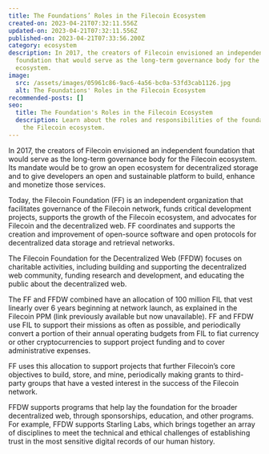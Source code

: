 ```yaml
---
title: The Foundations’ Roles in the Filecoin Ecosystem
created-on: 2023-04-21T07:32:11.556Z
updated-on: 2023-04-21T07:32:11.556Z
published-on: 2023-04-21T07:33:56.200Z
category: ecosystem
description: In 2017, the creators of Filecoin envisioned an independent
  foundation that would serve as the long-term governance body for the Filecoin
  ecosystem.
image:
  src: /assets/images/05961c86-9ac6-4a56-bc0a-53fd3cab1126.jpg
  alt: The Foundations' Roles in the Filecoin Ecosystem
recommended-posts: []
seo:
  title: The Foundation's Roles in the Filecoin Ecosystem
  description: Learn about the roles and responsibilities of the foundation within
    the Filecoin ecosystem.
---
```


In 2017, the creators of Filecoin envisioned an independent foundation that would serve as the long-term governance body for the Filecoin ecosystem. Its mandate would be to grow an open ecosystem for decentralized storage and to give developers an open and sustainable platform to build, enhance and monetize those services.

Today, the Filecoin Foundation (FF) is an independent organization that facilitates governance of the Filecoin network, funds critical development projects, supports the growth of the Filecoin ecosystem, and advocates for Filecoin and the decentralized web. FF coordinates and supports the creation and improvement of open-source software and open protocols for decentralized data storage and retrieval networks.

The Filecoin Foundation for the Decentralized Web (FFDW) focuses on charitable activities, including building and supporting the decentralized web community, funding research and development, and educating the public about the decentralized web.

The FF and FFDW combined have an allocation of 100 million FIL that vest linearly over 6 years beginning at network launch, as explained in the Filecoin PPM (link previously available but now unavailable). FF and FFDW use FIL to support their missions as often as possible, and periodically convert a portion of their annual operating budgets from FIL to fiat currency or other cryptocurrencies to support project funding and to cover administrative expenses.

FF uses this allocation to support projects that further Filecoin’s core objectives to build, store, and mine, periodically making grants to third-party groups that have a vested interest in the success of the Filecoin network.

FFDW supports programs that help lay the foundation for the broader decentralized web, through sponsorships, education, and other programs. For example, FFDW supports Starling Labs, which brings together an array of disciplines to meet the technical and ethical challenges of establishing trust in the most sensitive digital records of our human history.
